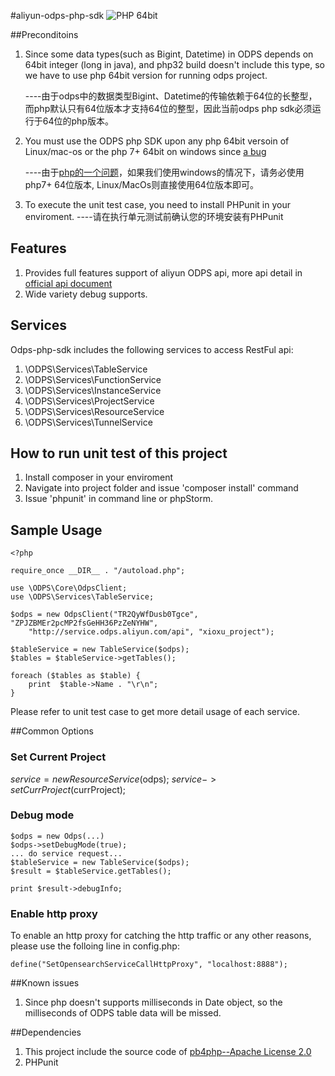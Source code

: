 #aliyun-odps-php-sdk
![PHP 64bit](https://img.shields.io/badge/php-64bit-green.svg)

##Preconditoins
1. Since some data types(such as Bigint, Datetime) in ODPS depends on 64bit integer (long in java), and php32 build doesn't include this type, so we have to use php 64bit version for running odps project.
    
    ----由于odps中的数据类型Bigint、Datetime的传输依赖于64位的长整型，而php默认只有64位版本才支持64位的整型，因此当前odps php sdk必须运行于64位的php版本。
2. You must use the ODPS php SDK upon any php 64bit versoin of Linux/mac-os or the php 7+ 64bit on windows since [a bug](https://bugs.php.net/bug.php?id=64863)
   
   ----由于[php的一个问题](https://bugs.php.net/bug.php?id=64863)，如果我们使用windows的情况下，请务必使用php7+ 64位版本, Linux/MacOs则直接使用64位版本即可。
3. To execute the unit test case, you need to install PHPunit in your enviroment.
   ----请在执行单元测试前确认您的环境安装有PHPunit

## Features
1. Provides full features support of aliyun ODPS api, more api detail in [official api document](http://repo.aliyun.com/api-doc/index.html)
2. Wide variety debug supports.


## Services
Odps-php-sdk includes the following services to access RestFul api:

1. \ODPS\Services\TableService
2. \ODPS\Services\FunctionService
2. \ODPS\Services\InstanceService
2. \ODPS\Services\ProjectService
2. \ODPS\Services\ResourceService
2. \ODPS\Services\TunnelService

## How to run unit test of this project
1. Install composer in your enviroment
2. Navigate into project folder and issue 'composer install' command
3. Issue 'phpunit' in command line or phpStorm.

## Sample Usage
```
<?php

require_once __DIR__ . "/autoload.php";

use \ODPS\Core\OdpsClient;
use \ODPS\Services\TableService;

$odps = new OdpsClient("TR2QyWfDusb0Tgce", "ZPJZBMEr2pcMP2fsGeHH36PzZeNYHW",
    "http://service.odps.aliyun.com/api", "xioxu_project");

$tableService = new TableService($odps);
$tables = $tableService->getTables();

foreach ($tables as $table) {
    print  $table->Name . "\r\n";
}

```

Please refer to unit test case to get more detail usage of each service.

##Common Options

### Set Current Project
$service = new ResourceService($odps);
$service->setCurrProject($currProject);

### Debug mode
```
$odps = new Odps(...)
$odps->setDebugMode(true);
... do service request...
$tableService = new TableService($odps);
$result = $tableService.getTables();

print $result->debugInfo;

```

### Enable http proxy
To enable an http proxy for catching the http traffic or any other reasons, please use the folloing line in config.php:
```
define("SetOpensearchServiceCallHttpProxy", "localhost:8888");
```

##Known issues
1. Since php doesn't supports milliseconds in Date object, so the milliseconds of ODPS table data will be missed.

##Dependencies
1. This project include the source code of [pb4php--Apache License 2.0](https://code.google.com/archive/p/pb4php/)
2. PHPunit

